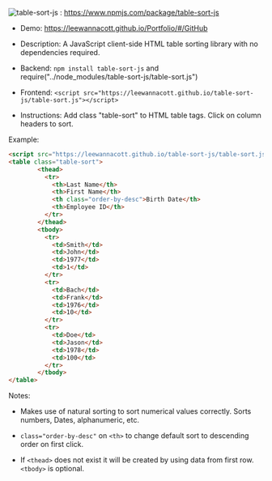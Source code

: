 ![table-sort-js](https://img.shields.io/npm/v/table-sort-js) : https://www.npmjs.com/package/table-sort-js

* Demo: https://leewannacott.github.io/Portfolio/#/GitHub

* Description: A JavaScript client-side HTML table sorting library with no dependencies required. 

* Backend: `npm install table-sort-js` and require("../node_modules/table-sort-js/table-sort.js") 

* Frontend: `<script src="https://leewannacott.github.io/table-sort-js/table-sort.js"></script>`

* Instructions: Add class "table-sort" to HTML table tags. Click on column headers to sort.

Example:
```html
<script src="https://leewannacott.github.io/table-sort-js/table-sort.js"></script>
<table class="table-sort">
        <thead>
          <tr>
            <th>Last Name</th>
            <th>First Name</th>
            <th class="order-by-desc">Birth Date</th>
            <th>Employee ID</th>
          </tr>
        </thead>
        <tbody>
          <tr>
            <td>Smith</td>
            <td>John</td>
            <td>1977</td>
            <td>1</td>
          </tr>
          <tr>
            <td>Bach</td>
            <td>Frank</td>
            <td>1976</td>
            <td>10</td>
          </tr>
          <tr>
            <td>Doe</td>
            <td>Jason</td>
            <td>1978</td>
            <td>100</td>
          </tr>
        </tbody>
</table>
```
Notes:
* Makes use of natural sorting to sort numerical values correctly. Sorts numbers, Dates, alphanumeric, etc.

* `class="order-by-desc"` on `<th>` to change default sort to descending order on first click.

* If `<thead>` does not exist it will be created by using data from first row. `<tbody>` is optional.
